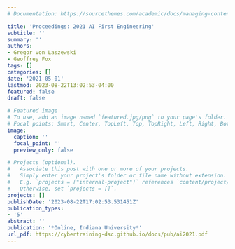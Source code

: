```yaml
---
# Documentation: https://sourcethemes.com/academic/docs/managing-content/

title: 'Proceedings: 2021 AI First Engineering'
subtitle: ''
summary: ''
authors:
- Gregor von Laszewski
- Geoffrey Fox
tags: []
categories: []
date: '2021-05-01'
lastmod: 2023-08-22T13:02:53-04:00
featured: false
draft: false

# Featured image
# To use, add an image named `featured.jpg/png` to your page's folder.
# Focal points: Smart, Center, TopLeft, Top, TopRight, Left, Right, BottomLeft, Bottom, BottomRight.
image:
  caption: ''
  focal_point: ''
  preview_only: false

# Projects (optional).
#   Associate this post with one or more of your projects.
#   Simply enter your project's folder or file name without extension.
#   E.g. `projects = ["internal-project"]` references `content/project/deep-learning/index.md`.
#   Otherwise, set `projects = []`.
projects: []
publishDate: '2023-08-22T17:02:53.531451Z'
publication_types:
- '5'
abstract: ''
publication: '*Online, Indiana University*'
url_pdf: https://cybertraining-dsc.github.io/docs/pub/ai2021.pdf
---
```

